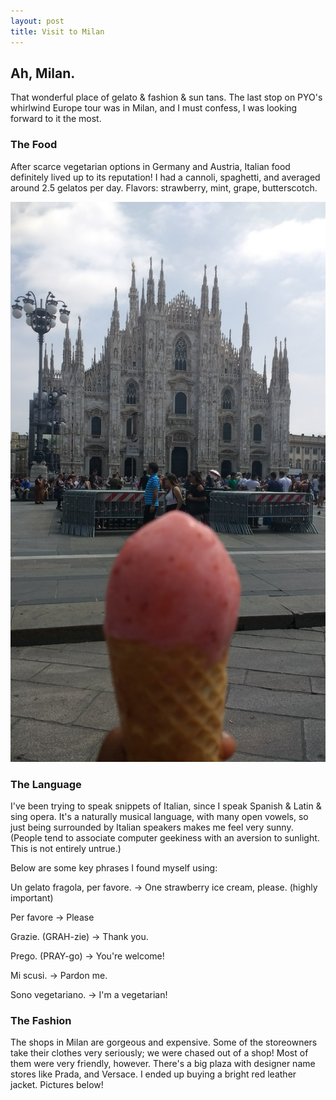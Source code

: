 ```yaml
---
layout: post
title: Visit to Milan
---
```


## Ah, Milan.
That wonderful place of gelato & fashion & sun tans.
The last stop on PYO's whirlwind Europe tour was in Milan, and I must confess, I was looking forward to it the most.

### The Food

After scarce vegetarian options in Germany and Austria, Italian food definitely lived up to its reputation! I had a cannoli,
spaghetti, and averaged around 2.5 gelatos per day. Flavors: strawberry, mint, grape, butterscotch.

![Ice Cream and the Duomo](/res/IMG_20170625_125454251.jpg)

### The Language

I've been trying to speak snippets of Italian, since I speak Spanish & Latin & sing opera. It's a naturally musical language,
with many open vowels, so just being surrounded by Italian speakers makes me feel very sunny. (People tend to associate
computer geekiness with an aversion to sunlight. This is not entirely untrue.)

Below are some key phrases I found myself using:

Un gelato fragola, per favore. -> One strawberry ice cream, please. (highly important)

Per favore -> Please

Grazie. (GRAH-zie) -> Thank you.

Prego. (PRAY-go) -> You're welcome!

Mi scusi. -> Pardon me.

Sono vegetariano. -> I'm a vegetarian!

### The Fashion

The shops in Milan are gorgeous and expensive. Some of the storeowners take their clothes very seriously; 
we were chased out of a shop! Most of them were very friendly, however. There's a big plaza with designer name stores like
Prada, and Versace. I ended up buying a bright red leather jacket. Pictures below!
